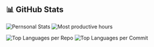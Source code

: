 ## 📊 GitHub Stats

![Pernsonal Stats](http://github-profile-summary-cards.vercel.app/api/cards/stats?username=isaacdono&theme=vision_friendly_dark)
![Most productive hours](http://github-profile-summary-cards.vercel.app/api/cards/productive-time?username=isaacdono&theme=vision_friendly_dark&utcOffset=-3)

![Top Languages per Repo](http://github-profile-summary-cards.vercel.app/api/cards/repos-per-language?username=isaacdono&theme=vision_friendly_dark)
![Top Languages per Commit](http://github-profile-summary-cards.vercel.app/api/cards/most-commit-language?username=isaacdono&theme=vision_friendly_dark)

<!--
![GitHub Summary Cards](http://github-profile-summary-cards.vercel.app/api/cards/profile-details?username=isaacdono&theme=github)
-->
